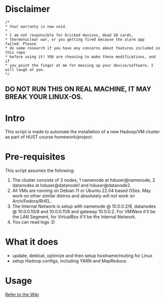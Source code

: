 # Disclaimer

```
/*
* Your warranty is now void.
*
* I am not responsible for bricked devices, dead SD cards,
* thermonuclear war, or you getting fired because the alarm app failed. Please
* do some research if you have any concerns about features included in this repo
* before using it! YOU are choosing to make these modifications, and if
* you point the finger at me for messing up your device/software, I will laugh at you.
*/
```

DO NOT RUN THIS ON REAL MACHINE, IT MAY BREAK YOUR LINUX-OS.
---

# Intro
This script is made to automate the installation of a new Hadoop/VM cluster as part of HUST course homework/project.

# Pre-requisites
This script assumes the following:

1. The cluster consists of 3 nodes, 1 namenode at hduser@namenode, 2 datanodes at hduser@datanode1 and hduser@datanode2.
2. All VMs are running on Debian 11 or Ubuntu 22.04 based OSes. May work on other similar distros and absolutely will not work on Arch/Fedora/RHEL.
3. The Internal Network is setup with namenode @ 10.0.0.2/8, datanodes @ 10.0.0.10/8 and 10.0.0.11/8 and gateway 10.0.0.2. For VMWare it'll be the LAN Segment, for VirtualBox it'll be the Internal Network.
4. You can read logs :D

# What it does
- update, debloat, optimize and then setup hostname/routing for Linux
- setup Hadoop configs, including YARN and MapReduce. 

# Usage

[Refer to the Wiki](https://github.com/almondnguyen/project_bigdata_setup-cluster/wiki)

